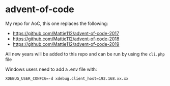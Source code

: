 # advent-of-code
My repo for AoC, this one replaces the following:

- https://github.com/Mattie112/advent-of-code-2017
- https://github.com/Mattie112/advent-of-code-2018
- https://github.com/Mattie112/advent-of-code-2019

All new years will be added to this repo and can be run by using the `cli.php` file

Windows users need to add a .env file with:
```
XDEBUG_USER_CONFIG=-d xdebug.client_host=192.168.xx.xx
```
